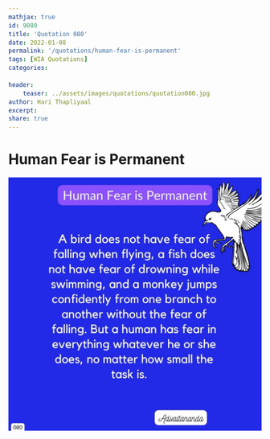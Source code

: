 ```yaml
---
mathjax: true
id: 9080
title: 'Quotation 080'
date: 2022-01-08
permalink: '/quotations/human-fear-is-permanent'
tags: [WIA Quotations] 
categories: 

header:
    teaser: ../assets/images/quotations/quotation080.jpg
author: Hari Thapliyaal 
excerpt:
share: true 
---
```


# Human Fear is Permanent

![Human Fear is Permanent](../assets/images/quotations/quotation080.jpg)
